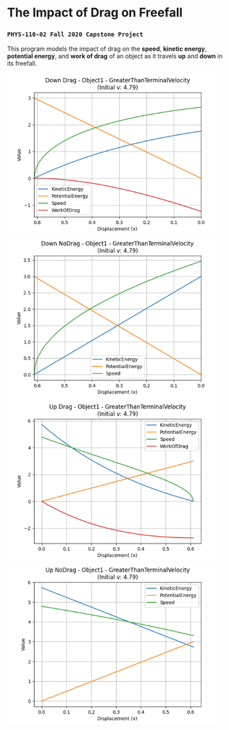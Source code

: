 # The Impact of Drag on Freefall

### `PHYS-110-02 Fall 2020 Capstone Project`

This program models the impact of drag on the **speed**, **kinetic energy**, **potential energy**, and **work of drag** of an object as it travels **up** and **down** in its freefall.

![Example](https://github.com/simojo/impactOfDragOnFreefall/blob/master/plots/DownDrag-Object1-GreaterThanTerminalVelocity(Initialv:4.79).png)
![Example](https://github.com/simojo/impactOfDragOnFreefall/blob/master/plots/DownNoDrag-Object1-GreaterThanTerminalVelocity(Initialv:4.79).png)
![Example](https://github.com/simojo/impactOfDragOnFreefall/blob/master/plots/UpDrag-Object1-GreaterThanTerminalVelocity(Initialv:4.79).png)
![Example](https://github.com/simojo/impactOfDragOnFreefall/blob/master/plots/UpNoDrag-Object1-GreaterThanTerminalVelocity(Initialv:4.79).png)
